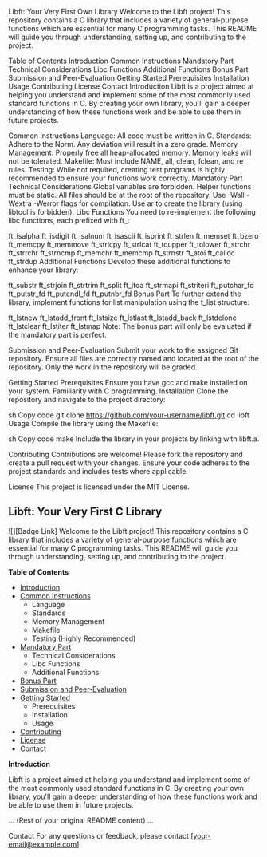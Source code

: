 Libft: Your Very First Own Library
Welcome to the Libft project! This repository contains a C library that includes a variety of general-purpose functions which are essential for many C programming tasks. This README will guide you through understanding, setting up, and contributing to the project.

Table of Contents
Introduction
Common Instructions
Mandatory Part
Technical Considerations
Libc Functions
Additional Functions
Bonus Part
Submission and Peer-Evaluation
Getting Started
Prerequisites
Installation
Usage
Contributing
License
Contact
Introduction
Libft is a project aimed at helping you understand and implement some of the most commonly used standard functions in C. By creating your own library, you'll gain a deeper understanding of how these functions work and be able to use them in future projects.

Common Instructions
Language: All code must be written in C.
Standards: Adhere to the Norm. Any deviation will result in a zero grade.
Memory Management: Properly free all heap-allocated memory. Memory leaks will not be tolerated.
Makefile: Must include NAME, all, clean, fclean, and re rules.
Testing: While not required, creating test programs is highly recommended to ensure your functions work correctly.
Mandatory Part
Technical Considerations
Global variables are forbidden.
Helper functions must be static.
All files should be at the root of the repository.
Use -Wall -Wextra -Werror flags for compilation.
Use ar to create the library (using libtool is forbidden).
Libc Functions
You need to re-implement the following libc functions, each prefixed with ft_:

ft_isalpha
ft_isdigit
ft_isalnum
ft_isascii
ft_isprint
ft_strlen
ft_memset
ft_bzero
ft_memcpy
ft_memmove
ft_strlcpy
ft_strlcat
ft_toupper
ft_tolower
ft_strchr
ft_strrchr
ft_strncmp
ft_memchr
ft_memcmp
ft_strnstr
ft_atoi
ft_calloc
ft_strdup
Additional Functions
Develop these additional functions to enhance your library:

ft_substr
ft_strjoin
ft_strtrim
ft_split
ft_itoa
ft_strmapi
ft_striteri
ft_putchar_fd
ft_putstr_fd
ft_putendl_fd
ft_putnbr_fd
Bonus Part
To further extend the library, implement functions for list manipulation using the t_list structure:

ft_lstnew
ft_lstadd_front
ft_lstsize
ft_lstlast
ft_lstadd_back
ft_lstdelone
ft_lstclear
ft_lstiter
ft_lstmap
Note: The bonus part will only be evaluated if the mandatory part is perfect.

Submission and Peer-Evaluation
Submit your work to the assigned Git repository. Ensure all files are correctly named and located at the root of the repository. Only the work in the repository will be graded.

Getting Started
Prerequisites
Ensure you have gcc and make installed on your system.
Familiarity with C programming.
Installation
Clone the repository and navigate to the project directory:

sh
Copy code
git clone https://github.com/your-username/libft.git
cd libft
Usage
Compile the library using the Makefile:

sh
Copy code
make
Include the library in your projects by linking with libft.a.

Contributing
Contributions are welcome! Please fork the repository and create a pull request with your changes. Ensure your code adheres to the project standards and includes tests where applicable.

License
This project is licensed under the MIT License.



## Libft: Your Very First C Library 

![][Badge Link]  Welcome to the Libft project! This repository contains a C library that includes a variety of general-purpose functions which are essential for many C programming tasks. This README will guide you through understanding, setting up, and contributing to the project.

**Table of Contents**

* [Introduction](#introduction)
* [Common Instructions](#common-instructions)
    * Language
    * Standards
    * Memory Management
    * Makefile
    * Testing (Highly Recommended)
* [Mandatory Part](#mandatory-part)
    * Technical Considerations
    * Libc Functions
    * Additional Functions
* [Bonus Part](#bonus-part)
* [Submission and Peer-Evaluation](#submission-and-peer-evaluation)
* [Getting Started](#getting-started)
    * Prerequisites
    * Installation
    * Usage
* [Contributing](#contributing)
* [License](#license)
* [Contact](#contact)


**Introduction**

Libft is a project aimed at helping you understand and implement some of the most commonly used standard functions in C. By creating your own library, you'll gain a deeper understanding of how these functions work and be able to use them in future projects.

... (Rest of your original README content) ...


Contact
For any questions or feedback, please contact [your-email@example.com].
